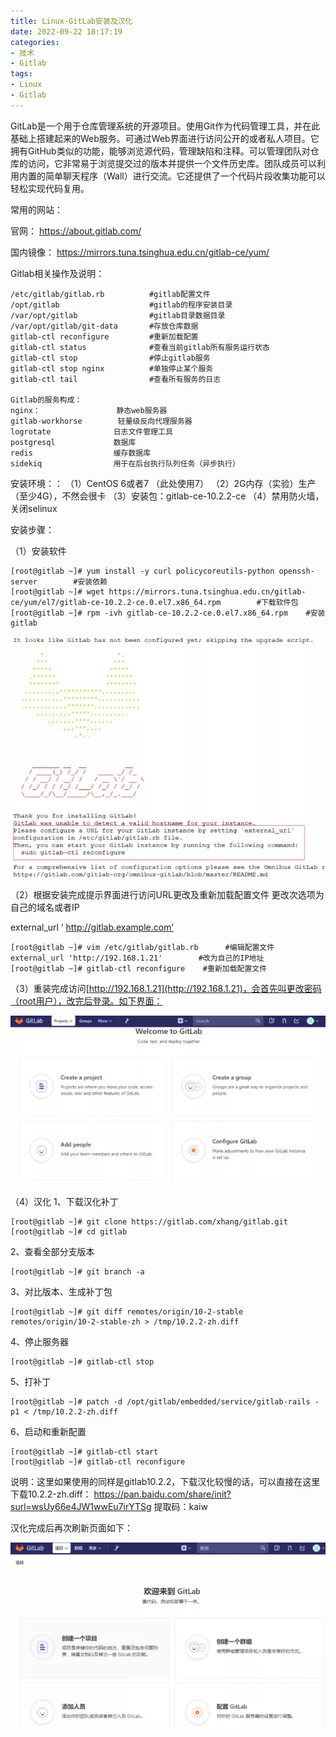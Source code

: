 ```yaml
---
title: Linux-GitLab安装及汉化
date: 2022-09-22 18:17:19
categories: 
- 技术
- Gitlab
tags:
- Linux
- Gitlab
---
```


GitLab是一个用于仓库管理系统的开源项目。使用Git作为代码管理工具，并在此基础上搭建起来的Web服务。可通过Web界面进行访问公开的或者私人项目。它拥有GitHub类似的功能，能够浏览源代码，管理缺陷和注释。可以管理团队对仓库的访问，它非常易于浏览提交过的版本并提供一个文件历史库。团队成员可以利用内置的简单聊天程序（Wall）进行交流。它还提供了一个代码片段收集功能可以轻松实现代码复用。

<!--more-->

常用的网站：

官网： https://about.gitlab.com/

国内镜像： https://mirrors.tuna.tsinghua.edu.cn/gitlab-ce/yum/

Gitlab相关操作及说明：

```
/etc/gitlab/gitlab.rb          #gitlab配置文件
/opt/gitlab                    #gitlab的程序安装目录
/var/opt/gitlab                #gitlab目录数据目录
/var/opt/gitlab/git-data       #存放仓库数据
gitlab-ctl reconfigure         #重新加载配置
gitlab-ctl status              #查看当前gitlab所有服务运行状态
gitlab-ctl stop                #停止gitlab服务
gitlab-ctl stop nginx          #单独停止某个服务
gitlab-ctl tail                #查看所有服务的日志

Gitlab的服务构成：
nginx：                 静态web服务器
gitlab-workhorse        轻量级反向代理服务器
logrotate              日志文件管理工具
postgresql             数据库
redis                  缓存数据库
sidekiq                用于在后台执行队列任务（异步执行）
```

安装环境：：
（1）CentOS 6或者7 （此处使用7）
（2）2G内存（实验）生产（至少4G），不然会很卡
（3）安装包：gitlab-ce-10.2.2-ce
（4）禁用防火墙，关闭selinux

安装步骤：

（1）安装软件

```
[root@gitlab ~]# yum install -y curl policycoreutils-python openssh-server        #安装依赖
[root@gitlab ~]# wget https://mirrors.tuna.tsinghua.edu.cn/gitlab-ce/yum/el7/gitlab-ce-10.2.2-ce.0.el7.x86_64.rpm        #下载软件包
[root@gitlab ~]# rpm -ivh gitlab-ce-10.2.2-ce.0.el7.x86_64.rpm    #安装gitlab
```

![image-20220922182013741](Linux-GitLab安装及汉化/image-20220922182013741.png)

（2）根据安装完成提示界面进行访问URL更改及重新加载配置文件 更改次选项为自己的域名或者IP

external_url ‘ http://gitlab.example.com’

```
[root@gitlab ~]# vim /etc/gitlab/gitlab.rb      #编辑配置文件  
external_url 'http://192.168.1.21'        #改为自己的IP地址
[root@gitlab ~]# gitlab-ctl reconfigure    #重新加载配置文件
```

（3）重装完成访问[http://192.168.1.21](http://192.168.1.21)，会首先叫更改密码（root用户），改完后登录。如下界面：

![image-20220922182151266](Linux-GitLab安装及汉化/image-20220922182151266.png)

（4）汉化
1、下载汉化补丁

```
[root@gitlab ~]# git clone https://gitlab.com/xhang/gitlab.git
[root@gitlab ~]# cd gitlab    
```

2、查看全部分支版本

```
[root@gitlab ~]# git branch -a
```

3、对比版本、生成补丁包

```
[root@gitlab ~]# git diff remotes/origin/10-2-stable remotes/origin/10-2-stable-zh > /tmp/10.2.2-zh.diff
```

4、停止服务器

```
[root@gitlab ~]# gitlab-ctl stop
```

5、打补丁

```
[root@gitlab ~]# patch -d /opt/gitlab/embedded/service/gitlab-rails -p1 < /tmp/10.2.2-zh.diff
```

6、启动和重新配置

```
[root@gitlab ~]# gitlab-ctl start
[root@gitlab ~]# gitlab-ctl reconfigure
```

说明：这里如果使用的同样是gitlab10.2.2，下载汉化较慢的话，可以直接在这里下载10.2.2-zh.diff： https://pan.baidu.com/share/init?surl=wsUy66e4JW1wwEu7irYTSg 提取码：kaiw

汉化完成后再次刷新页面如下：

![image-20220922182240780](Linux-GitLab安装及汉化/image-20220922182240780.png)
